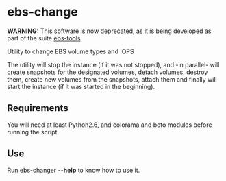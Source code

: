 # ebs-change

**WARNING:** This software is now deprecated, as it is being developed as part of the suite [ebs-tools](https://github.com/juliogonzalez/ebs-tools)

Utility to change EBS volume types and IOPS

The utility will stop the instance (if it was not stopped), and -in parallel- will create snapshots for the designated volumes, detach volumes, destroy them, create new volumes from the snapshots, attach them and finally will start the instance (if it was started in the beginning).

## Requirements

You will need at least Python2.6, and colorama and boto modules before running the script.

## Use

Run ebs-changer **--help** to know how to use it.

